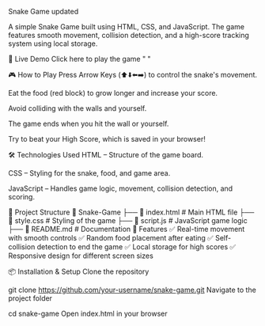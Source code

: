 Snake Game updated

A simple Snake Game built using HTML, CSS, and JavaScript. The game features smooth movement, collision detection, and a high-score tracking system using local storage.

🚀 Live Demo
Click here to play the game " "

🎮 How to Play
Press Arrow Keys (⬆️⬇️⬅️➡️) to control the snake's movement.

Eat the food (red block) to grow longer and increase your score.

Avoid colliding with the walls and yourself.

The game ends when you hit the wall or yourself.

Try to beat your High Score, which is saved in your browser!

🛠️ Technologies Used
HTML – Structure of the game board.

CSS – Styling for the snake, food, and game area.

JavaScript – Handles game logic, movement, collision detection, and scoring.

📂 Project Structure
📁 Snake-Game
├── 📄 index.html        # Main HTML file
├── 📄 style.css         # Styling of the game
├── 📄 script.js         # JavaScript game logic
├── 📄 README.md         # Documentation
🎯 Features
✅ Real-time movement with smooth controls ✅ Random food placement after eating ✅ Self-collision detection to end the game ✅ Local storage for high scores ✅ Responsive design for different screen sizes

📦 Installation & Setup
Clone the repository

git clone https://github.com/your-username/snake-game.git
Navigate to the project folder

cd snake-game
Open index.html in your browser
